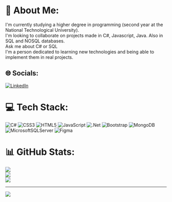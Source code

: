 # 💫 About Me:
I'm currently studying a higher degree in programming (second year at the National Technological University).<br>I'm looking to collaborate on projects made in C#, Javascript, Java. Also in SQL and NOSQL databases.<br>Ask me about C# or SQL<br>I'm a person dedicated to learning new technologies and being able to implement them in real projects.


## 🌐 Socials:
[![LinkedIn](https://img.shields.io/badge/LinkedIn-%230077B5.svg?logo=linkedin&logoColor=white)](https://linkedin.com/in/federico-gonzalez-itsf) 

# 💻 Tech Stack:
![C#](https://img.shields.io/badge/c%23-%23239120.svg?style=for-the-badge&logo=csharp&logoColor=white) ![CSS3](https://img.shields.io/badge/css3-%231572B6.svg?style=for-the-badge&logo=css3&logoColor=white) ![HTML5](https://img.shields.io/badge/html5-%23E34F26.svg?style=for-the-badge&logo=html5&logoColor=white) ![JavaScript](https://img.shields.io/badge/javascript-%23323330.svg?style=for-the-badge&logo=javascript&logoColor=%23F7DF1E) ![.Net](https://img.shields.io/badge/.NET-5C2D91?style=for-the-badge&logo=.net&logoColor=white) ![Bootstrap](https://img.shields.io/badge/bootstrap-%238511FA.svg?style=for-the-badge&logo=bootstrap&logoColor=white) ![MongoDB](https://img.shields.io/badge/MongoDB-%234ea94b.svg?style=for-the-badge&logo=mongodb&logoColor=white) ![MicrosoftSQLServer](https://img.shields.io/badge/Microsoft%20SQL%20Server-CC2927?style=for-the-badge&logo=microsoft%20sql%20server&logoColor=white) ![Figma](https://img.shields.io/badge/figma-%23F24E1E.svg?style=for-the-badge&logo=figma&logoColor=white)
# 📊 GitHub Stats:
![](https://github-readme-stats.vercel.app/api?username=FedericoGonzalezGiordano&theme=dark&hide_border=false&include_all_commits=false&count_private=false)<br/>
![](https://github-readme-streak-stats.herokuapp.com/?user=FedericoGonzalezGiordano&theme=dark&hide_border=false)<br/>
![](https://github-readme-stats.vercel.app/api/top-langs/?username=FedericoGonzalezGiordano&theme=dark&hide_border=false&include_all_commits=false&count_private=false&layout=compact)


---
[![](https://visitcount.itsvg.in/api?id=FedericoGonzalezGiordano&icon=0&color=0)](https://visitcount.itsvg.in)

<!-- Proudly created with GPRM ( https://gprm.itsvg.in ) -->
